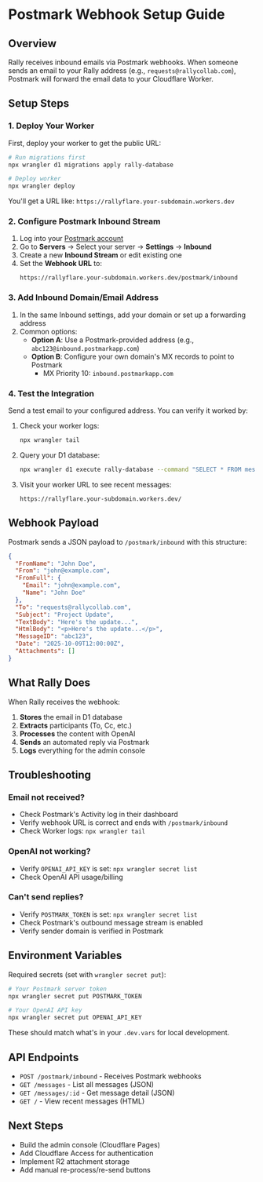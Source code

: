 # Postmark Webhook Setup Guide

## Overview

Rally receives inbound emails via Postmark webhooks. When someone sends an email to your Rally address (e.g., `requests@rallycollab.com`), Postmark will forward the email data to your Cloudflare Worker.

## Setup Steps

### 1. Deploy Your Worker

First, deploy your worker to get the public URL:

```bash
# Run migrations first
npx wrangler d1 migrations apply rally-database

# Deploy worker
npx wrangler deploy
```

You'll get a URL like: `https://rallyflare.your-subdomain.workers.dev`

### 2. Configure Postmark Inbound Stream

1. Log into your [Postmark account](https://account.postmarkapp.com/)
2. Go to **Servers** → Select your server → **Settings** → **Inbound**
3. Create a new **Inbound Stream** or edit existing one
4. Set the **Webhook URL** to:
   ```
   https://rallyflare.your-subdomain.workers.dev/postmark/inbound
   ```

### 3. Add Inbound Domain/Email Address

1. In the same Inbound settings, add your domain or set up a forwarding address
2. Common options:
   - **Option A**: Use a Postmark-provided address (e.g., `abc123@inbound.postmarkapp.com`)
   - **Option B**: Configure your own domain's MX records to point to Postmark
     - MX Priority 10: `inbound.postmarkapp.com`

### 4. Test the Integration

Send a test email to your configured address. You can verify it worked by:

1. Check your worker logs:
   ```bash
   npx wrangler tail
   ```

2. Query your D1 database:
   ```bash
   npx wrangler d1 execute rally-database --command "SELECT * FROM messages LIMIT 5"
   ```

3. Visit your worker URL to see recent messages:
   ```
   https://rallyflare.your-subdomain.workers.dev/
   ```

## Webhook Payload

Postmark sends a JSON payload to `/postmark/inbound` with this structure:

```json
{
  "FromName": "John Doe",
  "From": "john@example.com",
  "FromFull": {
    "Email": "john@example.com",
    "Name": "John Doe"
  },
  "To": "requests@rallycollab.com",
  "Subject": "Project Update",
  "TextBody": "Here's the update...",
  "HtmlBody": "<p>Here's the update...</p>",
  "MessageID": "abc123",
  "Date": "2025-10-09T12:00:00Z",
  "Attachments": []
}
```

## What Rally Does

When Rally receives the webhook:

1. **Stores** the email in D1 database
2. **Extracts** participants (To, Cc, etc.)
3. **Processes** the content with OpenAI
4. **Sends** an automated reply via Postmark
5. **Logs** everything for the admin console

## Troubleshooting

### Email not received?

- Check Postmark's Activity log in their dashboard
- Verify webhook URL is correct and ends with `/postmark/inbound`
- Check Worker logs: `npx wrangler tail`

### OpenAI not working?

- Verify `OPENAI_API_KEY` is set: `npx wrangler secret list`
- Check OpenAI API usage/billing

### Can't send replies?

- Verify `POSTMARK_TOKEN` is set: `npx wrangler secret list`
- Check Postmark's outbound message stream is enabled
- Verify sender domain is verified in Postmark

## Environment Variables

Required secrets (set with `wrangler secret put`):

```bash
# Your Postmark server token
npx wrangler secret put POSTMARK_TOKEN

# Your OpenAI API key
npx wrangler secret put OPENAI_API_KEY
```

These should match what's in your `.dev.vars` for local development.

## API Endpoints

- `POST /postmark/inbound` - Receives Postmark webhooks
- `GET /messages` - List all messages (JSON)
- `GET /messages/:id` - Get message detail (JSON)
- `GET /` - View recent messages (HTML)

## Next Steps

- Build the admin console (Cloudflare Pages)
- Add Cloudflare Access for authentication
- Implement R2 attachment storage
- Add manual re-process/re-send buttons

